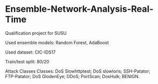 # Ensemble-Network-Analysis-Real-Time
Qualification project for SUSU

Used ensemble models: Random Forest, AdaBoost

Used dataset: CIC-IDS17

Train/test split: 80/20

Attack Classes Classes: DoS Slowhttptest; DoS slowloris; SSH-Patator; FTP-Patator; DoS GlodenEye; DDoS; PortScan; DosHulk; BENIGN.

